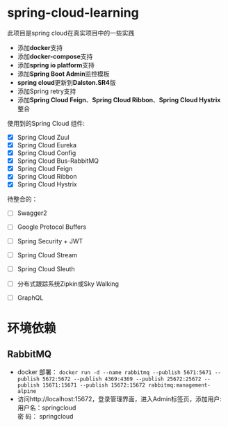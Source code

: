 # spring-cloud-learning
此项目是spring cloud在真实项目中的一些实践
- 添加**docker**支持
- 添加**docker-compose**支持
- 添加**spring io platform**支持
- 添加**Spring Boot Admin**监控模板
- **spring cloud**更新到**Dalston.SR4**版
- 添加Spring retry支持
- 添加**Spring Cloud Feign**、**Spring Cloud Ribbon**、**Spring Cloud Hystrix**整合

使用到的Spring Cloud 组件:
  - [x] Spring Cloud Zuul
  - [x] Spring Cloud Eureka
  - [x] Spring Cloud Config
  - [x] Spring Cloud Bus-RabbitMQ
  - [x] Spring Cloud Feign
  - [x] Spring Cloud Ribbon
  - [x] Spring Cloud Hystrix
  
待整合的：
  - [ ] Swagger2
  - [ ] Google Protocol Buffers
  - [ ] Spring Security + JWT
  - [ ] Spring Cloud Stream
  - [ ] Spring Cloud Sleuth
  - [ ] 分布式跟踪系统Zipkin或Sky Walking
  - [ ] GraphQL
  
  
  
# 环境依赖
## RabbitMQ
- docker 部署： 
`docker run -d --name rabbitmq --publish 5671:5671 --publish 5672:5672 --publish 4369:4369 --publish 25672:25672 --publish 15671:15671 --publish 15672:15672 rabbitmq:management-alpine`
- 访问http://localhost:15672，登录管理界面，进入Admin标签页，添加用户:   
    用户名：springcloud   
    密 码： springcloud 